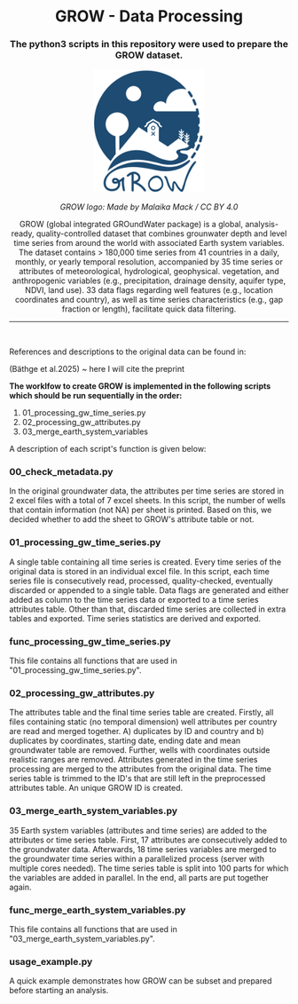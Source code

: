 <h1 align="center">GROW - Data Processing</h1>

<h3 align="center">The python3 scripts in this repository were used to prepare the GROW dataset.</h3>

<p align="center">
<img src="2025_GROW_Blau_Web_150DPI.png" width="200" /> 
</p>
<p align="center">
<em>GROW logo: Made by Malaika Mack / CC BY 4.0</em>

<p align="center">GROW (global integrated GROundWater package) is a global, analysis-ready, quality-controlled dataset that combines grounwater depth and level time series from around the world with associated Earth system
variables. The dataset contains > 180,000 time series from 41 countries in a daily, monthly, or yearly temporal 
resolution, accompanied by 35 time series or attributes of meteorological, hydrological, geophysical.
vegetation, and anthropogenic variables (e.g., precipitation, drainage density, aquifer type, NDVI, land use).
33 data flags regarding well features (e.g., location coordinates and country), as well as time series characteristics
(e.g., gap fraction or length), facilitate quick data filtering.</p>

-------------------------------------------------------

<br/>

References and descriptions to the original data can be found in:

(Bäthge et al.2025) ~ here I will cite the preprint

**The worklfow to create GROW is implemented in the following scripts which should be run sequentially in the order:**

1. 01_processing_gw_time_series.py
2. 02_processing_gw_attributes.py
3. 03_merge_earth_system_variables

A description of each script's function is given below:

### 00_check_metadata.py

In the original groundwater data, the attributes per time series are stored in 2 excel files with a total of 7 excel sheets.
In this script, the number of wells that contain information (not NA) per sheet is printed. Based on this, we decided whether 
to add the sheet to GROW's attribute table or not.

### 01_processing_gw_time_series.py

A single table containing all time series is created. 
Every time series of the original data is stored in an individual excel file. In this script, each time series file is consecutively
read, processed, quality-checked, eventually discarded or appended to a single table. 
Data flags are generated and either added as column to the time series data or exported to a time series attributes table.
Other than that, discarded time series are collected in extra tables and exported. Time series statistics are derived and exported.

### func_processing_gw_time_series.py

This file contains all functions that are used in "01_processing_gw_time_series.py".

### 02_processing_gw_attributes.py

The attributes table and the final time series table are created.
Firstly, all files containing static (no temporal dimension) well attributes per country are read and merged together.
A) duplicates by ID and country and b) duplicates by coordinates, starting date, ending date and mean groundwater
table are removed. Further, wells with coordinates outside realistic ranges are removed. Attributes generated in the
time series processing are merged to the attributes from the original data. The time series table is trimmed to 
the ID's that are still left in the preprocessed attributes table. An unique GROW ID is created.

### 03_merge_earth_system_variables.py

35 Earth system variables (attributes and time series) are added to the attributes or time series table.
First, 17 attributes are consecutively added to the groundwater data. Afterwards, 18 time series variables
are merged to the groundwater time series within a parallelized process (server with multiple cores needed). 
The time series table is split into 100 parts for which the variables are added in parallel. In the end,
all parts are put together again.

### func_merge_earth_system_variables.py

This file contains all functions that are used in "03_merge_earth_system_variables.py".

### usage_example.py

A quick example demonstrates how GROW can be subset and prepared before starting an analysis.
